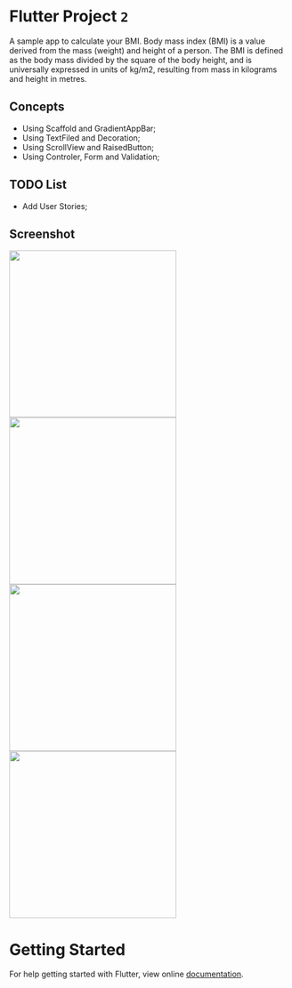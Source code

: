 # Flutter Project `2`
A sample app to calculate your BMI. Body mass index (BMI) is a value derived from the mass (weight) and height of a person. The BMI is defined as the body mass divided by the square of the body height, and is universally expressed in units of kg/m2, resulting from mass in kilograms and height in metres.

## Concepts
- Using Scaffold and GradientAppBar;
- Using TextFiled and Decoration;
- Using ScrollView and RaisedButton; 
- Using Controler, Form and Validation;

## TODO List
- Add User Stories;

## Screenshot
<img src="https://github.com/robertokbr/Flutter_BMI-Calculator./blob/master/images/Screenshot_1584637793.png" height="300em" /> <img src="https://github.com/robertokbr/Flutter_BMI-Calculator./blob/master/images/Screenshot_1584638327.png" height="300em" /> <img src="https://github.com/robertokbr/Flutter_BMI-Calculator./blob/master/images/Screenshot_1584638335.png" height="300em" /> <img src="https://github.com/robertokbr/Flutter_BMI-Calculator./blob/master/images/imc.gif" height="300em" /> 


# Getting Started
For help getting started with Flutter, view online
[documentation](https://flutter.io/).
